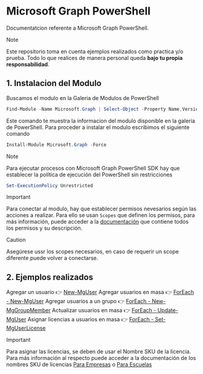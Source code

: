 # Microsoft Graph PowerShell
Documentatcion referente a Microsoft Graph PowerShell.

> [!Note]
> Este repositorio toma en cuenta ejemplos realizados como practica y/o prueba. Todo lo que realices de manera personal queda **bajo tu propia responsabilidad**.

## 1. Instalacion del Modulo

Buscamos el modulo en la Galeria de Modulos de PowerShell
```PowerShell
Find-Module -Name Microsoft.Graph | Select-Object -Property Name,Version,PublishedDate | Format-List
```
Este comando te muestra la informacion del modulo disponible en la galeria de PowerShell. Para proceder a instalar el modulo escribimos el siguiente comando
```PowerShell
Install-Module Microsoft.Graph -Force
```

> [!Note]
> Para ejecutar procesos con Microsoft Graph PowerShell SDK hay que establecer la política de ejecución del PowerShell sin restricciones
```PowerShell
Set-ExecutionPolicy Unrestricted
```

> [!Important]
> Para conectar al modulo, hay que establecer permisos nevesarios según las acciones a realizar. Para ello se usan `Scopes` que definen los permisos, para más información, puede acceder a la [documentación](https://learn.microsoft.com/en-us/graph/permissions-reference) que contiene todos los permisos y su descripción.

> [!Caution]
> Asegúrese ussr los scopes necesarios, en caso de requerir un scope diferente puede volver a conectarse.

## 2. Ejemplos realizados

Agregar un usuario 👉 [New-MgUser](MicrosoftGraph_NewUser.ps1)
Agregar usuarios en masa 👉 [ForEach - New-MgUser](MicrosoftGraph_NewUserBulk.ps1)
Agregar usuarios a un grupo 👉 [ForEach - New-MgGroupMember](MicrosoftGraph_AddUsersToGroupInBulk.ps1)
Actualizar usuarios en masa 👉 [ForEach - Update-MgUser](MicrosoftGraph_UpdateUsersInBulk.ps1)
Asignar licencias a usuarios en masa 👉 [ForEach - Set-MgUserLicense](MicrosoftGraph_UserAssignLicense.ps1)
> [!Important]
> Para asignar las licencias, se deben de usar el Nombre SKU de la licencia. Para más información al respecto puede acceder a la documentación de los nombres SKU de licencias [Para Empresas](https://learn.microsoft.com/en-us/entra/identity/users/licensing-service-plan-reference) o [Para Escuelas](https://learn.microsoft.com/en-us/microsoftteams/sku-reference-edu)